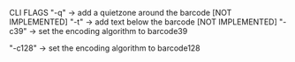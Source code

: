 CLI FLAGS
"-q" -> add a quietzone around the barcode [NOT IMPLEMENTED]
"-t" -> add text below the barcode [NOT IMPLEMENTED]
"-c39" -> set the encoding algorithm to barcode39

"-c128" -> set the encoding algorithm to barcode128
